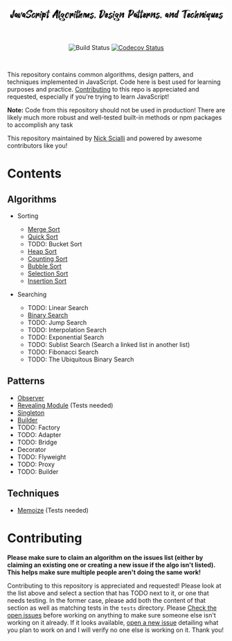 <div align="center">

<img src="https://raw.githubusercontent.com/nas5w/javascript-patterns/master/logo.png" alt="JavaScript Algorithms, Design Patterns, and Techniques" />

&nbsp;

![Build Status](https://travis-ci.org/nas5w/javascript-patterns.svg?branch=master)
[![Codecov Status](https://codecov.io/gh/nas5w/javascript-patterns/branch/master/graph/badge.svg)](https://codecov.io/gh/nas5w/javascript-patterns/branch/master)

</div>
<br />

This repository contains common algorithms, design patters, and techniques implemented in JavaScript. Code here is best used for learning purposes and practice. [Contributing](#Contributing) to this repo is appreciated and requested, especially if you're trying to learn JavaScript!

**Note:** Code from this repository should not be used in production! There are likely much more robust and well-tested built-in methods or npm packages to accomplish any task

This repository maintained by [Nick Scialli](https://twitter.com/nas5w) and powered by awesome contributors like you!

# Contents

## Algorithms

- Sorting

  - [Merge Sort](https://github.com/nas5w/javascript-patterns/blob/master/src/algorithms/sorting/mergeSort.js)
  - [Quick Sort](https://github.com/nas5w/javascript-patterns/blob/master/src/algorithms/sorting/quickSort.js)
  - TODO: Bucket Sort
  - [Heap Sort](https://github.com/nas5w/javascript-patterns/blob/master/src/algorithms/sorting/heapSort.js)
  - [Counting Sort](https://github.com/nas5w/javascript-patterns/blob/master/src/algorithms/sorting/countingSort.js)
  - [Bubble Sort](https://github.com/nas5w/javascript-patterns/blob/master/src/algorithms/sorting/bubbleSort.js)
  - [Selection Sort](https://github.com/nas5w/javascript-patterns/blob/master/src/algorithms/sorting/selectionSort.js)
  - [Insertion Sort](https://github.com/nas5w/javascript-patterns/blob/master/src/algorithms/sorting/insertionSort.js)

- Searching

  - TODO: Linear Search
  - [Binary Search](https://github.com/nas5w/javascript-patterns/blob/master/src/algorithms/searching/binarySearch.js)
  - TODO: Jump Search
  - TODO: Interpolation Search
  - TODO: Exponential Search
  - TODO: Sublist Search (Search a linked list in another list)
  - TODO: Fibonacci Search
  - TODO: The Ubiquitous Binary Search

## Patterns

- [Observer](https://github.com/nas5w/javascript-patterns/blob/master/src/patterns/observer.js)
- [Revealing Module](https://github.com/nas5w/javascript-patterns/blob/master/src/patterns/revealing-module.js) (Tests needed)
- [Singleton](https://github.com/nas5w/javascript-patterns/blob/master/src/patterns/singleton.js)
- [Builder](https://github.com/nas5w/javascript-patterns/blob/master/src/patterns/builder.js)
- TODO: Factory
- TODO: Adapter
- TODO: Bridge
- Decorator
- TODO: Flyweight
- TODO: Proxy
- TODO: Builder

## Techniques

- [Memoize](https://github.com/nas5w/javascript-patterns/blob/master/src/techniques/memoize.js) (Tests needed)

# Contributing

**Please make sure to claim an algorithm on the issues list (either by claiming an existing one or creating a new issue if the algo isn't listed). This helps make sure multiple people aren't doing the same work!**

Contributing to this repository is appreciated and requested! Please look at the list above and select a section that has TODO next to it, or one that needs testing. In the former case, please add both the content of that section as well as matching tests in the `tests` directory. Please [Check the open issues](https://github.com/nas5w/javascript-patterns/issues) before working on anything to make sure someone else isn't working on it already. If it looks available, [open a new issue](https://github.com/nas5w/javascript-patterns/issues/new) detailing what you plan to work on and I will verify no one else is working on it. Thank you!
